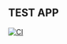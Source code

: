 ## TEST APP

[![CI](https://github.com/sarahkoop/github_ci_test/actions/workflows/testing.yml/badge.svg?branch=master)](https://github.com/sarahkoop/github_ci_test/actions/workflows/testing.yml)
